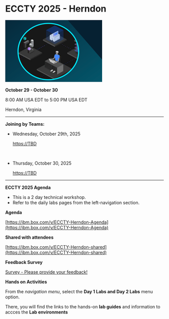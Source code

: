 # ECCTY 2025 - Herndon

![](images/techjam.png)


**October 29 - October 30** 

8:00 AM USA EDT to 5:00 PM USA EDT

Herndon, Virginia

------------------------------------------

**Joining by Teams:**  

  - Wednesday, October 29th, 2025
  
    [https://TBD](https://TBD)

    <br/> 

  - Thursday, October 30, 2025

    [https://TBD](https://TBD)


---------------------------------------

<!--
[Survey - Please provide your feedback!](https://www.surveygizmo.com/s3/7050751/2022-IBM-Expertise-Connect-Comes-to-You-Seminar-Herndon-VA)
-->

**ECCTY 2025 Agenda** 

  - This is a 2 day technical workshop.  
  - Refer to the daily labs pages from the left-navigation section.
  
  

**Agenda**

[https://ibm.box.com/v/ECCTY-Herndon-Agenda](https://ibm.box.com/v/ECCTY-Herndon-Agenda)


**Shared with attendees**

[https://ibm.box.com/v/ECCTY-Herndon-shared](https://ibm.box.com/v/ECCTY-Herndon-shared)
 


**Feedback Survey**

[Survey - Please provide your feedback!](https://TBD)


**Hands on Activities**


From the _navigation menu_, select the **Day 1 Labs and Day 2 Labs** menu option.  

There, you will find the links to the hands-on **lab guides** and information to accces the **Lab environments** 



